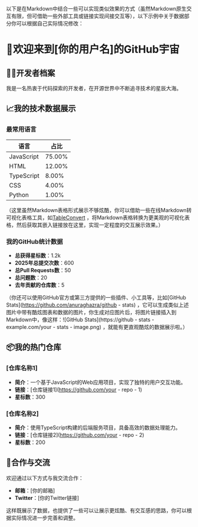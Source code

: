 以下是在Markdown中结合一些可以实现类似效果的方式（虽然Markdown原生交互有限，但可借助一些外部工具或链接实现间接交互等），以下示例中关于数据部分你可以根据自己实际情况修改：

# 🚀欢迎来到[你的用户名]的GitHub宇宙

## 👨‍🚀开发者档案
我是一名热衷于代码探索的开发者，在开源世界中不断追寻技术的星辰大海。

## 📈我的技术数据展示
### 最常用语言
| 语言 | 占比 |
| ---- | ---- |
| JavaScript | 75.00% |
| HTML | 12.00% |
| TypeScript | 8.00% |
| CSS | 4.00% |
| Python | 1.00% |

（这里虽然Markdown表格形式展示不够炫酷，你可以借助一些在线Markdown转可视化表格工具，如[TableConvert](https://tableconvert.com/) ，将Markdown表格转换为更美观的可视化表格，然后获取其嵌入链接放在这里，实现一定程度的交互展示效果。）

### 我的GitHub统计数据
- **总获得星标数**：1.2k
- **2025年总提交次数**：600
- **总Pull Requests数**：50
- **总问题数**：20
- **去年贡献的仓库数**：5

（你还可以使用GitHub官方或第三方提供的一些插件、小工具等，比如[GitHub Stats](https://github.com/anuraghazra/github - stats) ，它可以生成类似上述图片中带有酷炫图表和数据的图片，你生成对应图片后，将图片链接插入到Markdown中，像这样：![GitHub Stats](https://github - stats - example.com/your - stats - image.png) ，就能有更直观酷炫的数据展示啦。）

## 📦我的热门仓库
### [仓库名称1]
- **简介**：一个基于JavaScript的Web应用项目，实现了独特的用户交互功能。
- **链接**：[仓库链接1](https://github.com/your - repo - 1)
- **星标数**：300

### [仓库名称2]
- **简介**：使用TypeScript构建的后端服务项目，具备高效的数据处理能力。
- **链接**：[仓库链接2](https://github.com/your - repo - 2)
- **星标数**：200

## 🤝合作与交流
欢迎通过以下方式与我交流合作：
- **邮箱**：[你的邮箱]
- **Twitter**：[你的Twitter链接]

这样既展示了数据，也提供了一些可以让展示更炫酷、有交互感的思路，你可以根据实际情况进一步完善和调整。 
